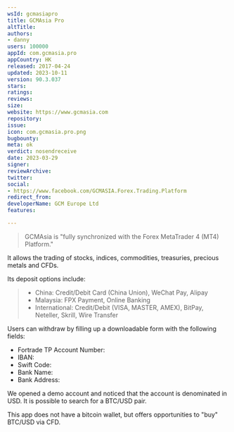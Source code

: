 ```yaml
---
wsId: gcmasiapro
title: GCMAsia Pro
altTitle: 
authors:
- danny
users: 100000
appId: com.gcmasia.pro
appCountry: HK
released: 2017-04-24
updated: 2023-10-11
version: 90.3.037
stars: 
ratings: 
reviews: 
size: 
website: https://www.gcmasia.com
repository: 
issue: 
icon: com.gcmasia.pro.png
bugbounty: 
meta: ok
verdict: nosendreceive
date: 2023-03-29
signer: 
reviewArchive: 
twitter: 
social:
- https://www.facebook.com/GCMASIA.Forex.Trading.Platform
redirect_from: 
developerName: GCM Europe Ltd
features: 

---
```


> GCMAsia is "fully synchronized with the Forex MetaTrader 4 (MT4) Platform."

It allows the trading of stocks, indices, commodities, treasuries, precious metals and CFDs. 

Its deposit options include: 

> - China: Credit/Debit Card (China Union), WeChat Pay, Alipay
> - Malaysia: FPX Payment, Online Banking
> - International: Credit/Debit (VISA, MASTER, AMEX), BitPay, Neteller, Skrill, Wire Transfer

Users can withdraw by filling up a downloadable form with the following fields: 

- Fortrade TP Account Number:
- IBAN:
- Swift Code:
- Bank Name:
- Bank Address:

We opened a demo account and noticed that the account is denominated in USD. It is possible to search for a BTC/USD pair. 

This app does not have a bitcoin wallet, but offers opportunities to "buy" BTC/USD via CFD.



